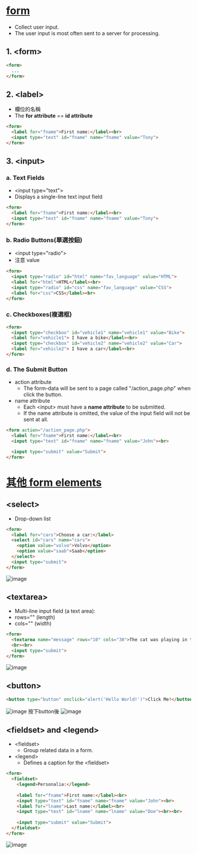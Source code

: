 # [form](https://www.w3schools.com/html/html_forms.asp)
- Collect user input. 
- The user input is most often sent to a server for processing.
## 1. \<form>
```html
<form>
  ...
</form>
```

## 2. \<label>
- 欄位的名稱
- The **for attribute** == **id attribute**
```html
<form>
  <label for="fname">First name:</label><br>
  <input type="text" id="fname" name="fname" value="Tony">
</form>
```

## 3. \<input>
### a. Text Fields
- \<input type="text">
- Displays a single-line text input field
```html
<form>
  <label for="fname">First name:</label><br>
  <input type="text" id="fname" name="fname" value="Tony">
</form>
```
### b. Radio Buttons(單選按鈕)
- \<input type="radio">
- 注意 value
```html
<form>
  <input type="radio" id="html" name="fav_language" value="HTML">
  <label for="html">HTML</label><br>
  <input type="radio" id="css" name="fav_language" value="CSS">
  <label for="css">CSS</label><br>
</form> 
```
### c. Checkboxes(複選框)
```html
<form>
  <input type="checkbox" id="vehicle1" name="vehicle1" value="Bike">
  <label for="vehicle1"> I have a bike</label><br>
  <input type="checkbox" id="vehicle2" name="vehicle2" value="Car">
  <label for="vehicle2"> I have a car</label><br>
</form> 

```
### d. The Submit Button
- action attribute
  - The form-data will be sent to a page called "/action_page.php" when click the button.
- name attribute
  - Each \<input> must have a **name attribute** to be submitted.
  - If the name attribute is omitted, the value of the input field will not be sent at all.
```html
<form action="/action_page.php">
  <label for="fname">First name:</label><br>
  <input type="text" id="fname" name="fname" value="John"><br>

  <input type="submit" value="Submit">
</form> 
```
# [其他 form elements](https://www.w3schools.com/html/html_form_elements.asp)
## \<select>
- Drop-down list
```html
<form>
  <label for="cars">Choose a car:</label>
  <select id="cars" name="cars">
    <option value="volvo">Volvo</option>
    <option value="saab">Saab</option>
  </select>
  <input type="submit">
</form>
```
![image](https://user-images.githubusercontent.com/90739897/162145511-3598fc8a-613e-414a-bf56-f9130906b452.png)

## \<textarea>
- Multi-line input field (a text area):
- rows="" (length) 
- cols="" (width)
```html
<form>
  <textarea name="message" rows="10" cols="30">The cat was playing in the garden.</textarea>
  <br><br>
  <input type="submit">
</form>
```
![image](https://user-images.githubusercontent.com/90739897/162146757-56cacc21-f8a7-48f8-a221-3fe5783e8a3f.png)

## \<button>
```html
<button type="button" onclick="alert('Hello World!')">Click Me!</button>
```
![image](https://user-images.githubusercontent.com/90739897/162151763-a7022ea9-8003-4772-8ce4-4f632d2f5627.png) 
按下button後
![image](https://user-images.githubusercontent.com/90739897/162152104-f81af362-f544-48f3-a056-cb62f60a2620.png)

## \<fieldset> and \<legend> 
- \<fieldset>
  - Group related data in a form.
- \<legend>  
  - Defines a caption for the \<fieldset>
```html
<form>
  <fieldset>
    <legend>Personalia:</legend>
    
    <label for="fname">First name:</label><br>
    <input type="text" id="fname" name="fname" value="John"><br>
    <label for="lname">Last name:</label><br>
    <input type="text" id="lname" name="lname" value="Doe"><br><br>
    
    <input type="submit" value="Submit">
  </fieldset>
</form>
```
![image](https://user-images.githubusercontent.com/90739897/162153043-a00d3c5d-283c-478a-8688-5b5bec47975b.png)
